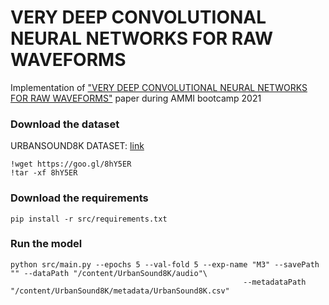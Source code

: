 # VERY DEEP CONVOLUTIONAL NEURAL NETWORKS FOR RAW WAVEFORMS
Implementation of ["VERY DEEP CONVOLUTIONAL NEURAL NETWORKS FOR RAW WAVEFORMS"](https://arxiv.org/pdf/1610.00087.pdf) paper during AMMI bootcamp 2021
### Download the dataset
URBANSOUND8K DATASET: [link](https://urbansounddataset.weebly.com/urbansound8k.html)
```
!wget https://goo.gl/8hY5ER 
!tar -xf 8hY5ER 
```
### Download the requirements
```
pip install -r src/requirements.txt
```
### Run the model
```
python src/main.py --epochs 5 --val-fold 5 --exp-name "M3" --savePath "" --dataPath "/content/UrbanSound8K/audio"\
                                                    --metadataPath "/content/UrbanSound8K/metadata/UrbanSound8K.csv"
```


